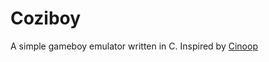 # Coziboy
A simple gameboy emulator written in C.
Inspired by [Cinoop](https://github.com/CTurt/Cinoop)
